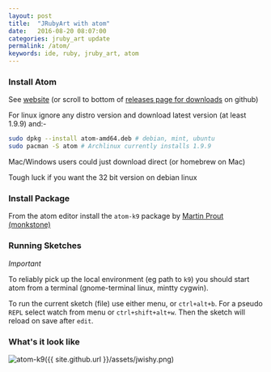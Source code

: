 ```yaml
---
layout: post
title:  "JRubyArt with atom"
date:   2016-08-20 08:07:00
categories: jruby_art update
permalink: /atom/
keywords: ide, ruby, jruby_art, atom
---
```

### Install Atom ###

See [website][atom] (or scroll to bottom of [releases page for downloads][releases] on github)

For linux ignore any distro version and download latest version (at least 1.9.9) and:-

```bash
sudo dpkg --install atom-amd64.deb # debian, mint, ubuntu
sudo pacman -S atom # Archlinux currently installs 1.9.9
```

Mac/Windows users could just download direct (or homebrew on Mac)

Tough luck if you want the 32 bit version on debian linux

### Install Package ###

From the atom editor install the `atom-k9` package by [Martin Prout (monkstone)][atom-k9]

### Running Sketches ###

_Important_

To reliably pick up the local environment (eg path to `k9`) you should start atom from a terminal (gnome-terminal linux, mintty cygwin).

To run the current sketch (file) use either menu, or `ctrl+alt+b`.  For a pseudo `REPL` select watch from menu or `ctrl+shift+alt+w`. Then the sketch will reload on save after `edit`. 


### What's it look like ###

![atom-k9]({{ site.github.url }}/assets/jwishy.png)

[atom-k9]:https://atom.io/packages/atom-k9
[atom]:https://atom.io/
[releases]:https://github.com/atom/atom/releases/tag/v1.9.9
